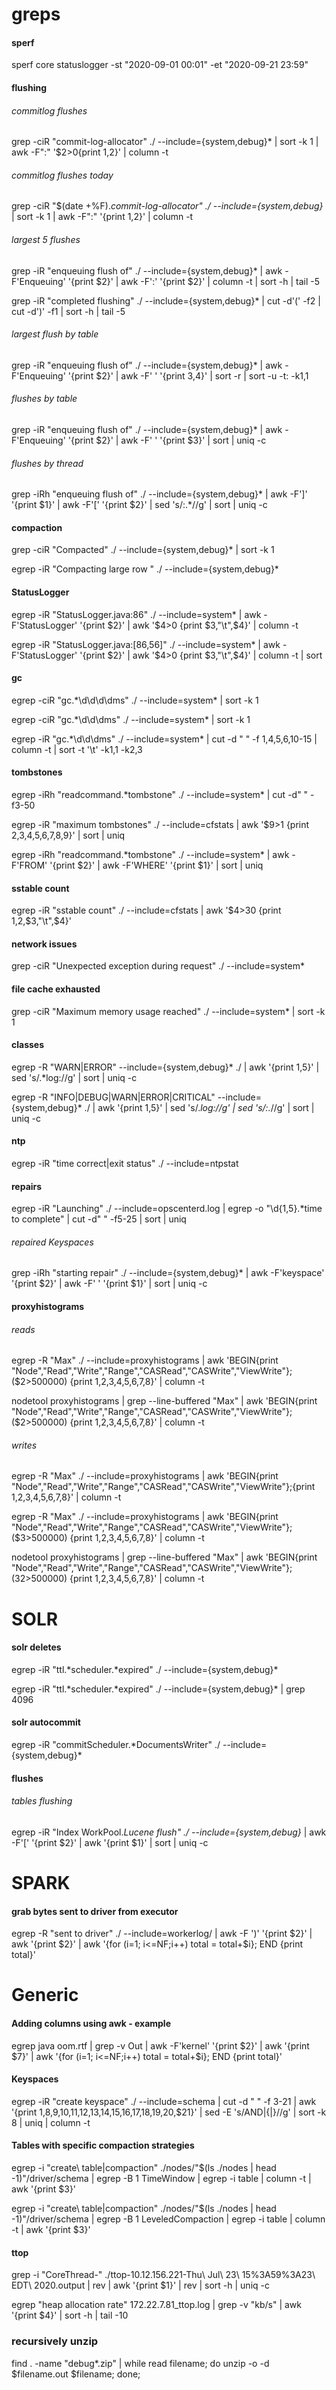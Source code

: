 # greps

#### sperf
sperf core statuslogger -st "2020-09-01 00:01" -et "2020-09-21 23:59"

#### flushing
###### commitlog flushes
grep -ciR "commit-log-allocator" ./ --include={system,debug}* | sort -k 1 | awk -F":" '$2>0{print $1,$2}' | column -t

###### commitlog flushes today
grep -ciR "$(date +%F).*commit-log-allocator" ./ --include={system,debug}* | sort -k 1 | awk -F":" '{print $1,$2}' | column -t

###### largest 5 flushes
grep -iR "enqueuing flush of" ./ --include={system,debug}* | awk -F'Enqueuing' '{print $2}' | awk -F':' '{print $2}' | column -t | sort -h | tail -5

grep -iR "completed flushing" ./ --include={system,debug}* | cut -d'(' -f2 | cut -d')' -f1 | sort -h | tail -5

###### largest flush by table
grep -iR "enqueuing flush of" ./ --include={system,debug}* | awk -F'Enqueuing' '{print $2}' | awk -F' ' '{print $3,$4}' | sort -r | sort -u -t: -k1,1

###### flushes by table
grep -iR "enqueuing flush of" ./ --include={system,debug}* | awk -F'Enqueuing' '{print $2}' | awk -F' ' '{print $3}' | sort | uniq -c

###### flushes by thread
grep -iRh "enqueuing flush of" ./ --include={system,debug}* | awk -F']' '{print $1}' | awk -F'[' '{print $2}' | sed 's/\:.*//g' | sort | uniq -c

#### compaction
grep -ciR "Compacted" ./ --include={system,debug}* | sort -k 1

egrep -iR "Compacting large row " ./ --include={system,debug}*

#### StatusLogger
egrep -iR "StatusLogger.java:86" ./ --include=system* | awk -F'StatusLogger' '{print $2}' | awk '$4>0 {print $3,"\t",$4}' | column -t

egrep -iR "StatusLogger.java:[86,56]" ./ --include=system* | awk -F'StatusLogger' '{print $2}' | awk '$4>0 {print $3,"\t",$4}' | column -t | sort

#### gc
egrep -ciR "gc.*\d\d\d\dms" ./ --include=system\* | sort -k 1

egrep -ciR "gc.*\d\d\dms" ./ --include=system\* | sort -k 1

egrep -iR "gc.*\d\d\dms" ./ --include=system\* | cut -d " " -f 1,4,5,6,10-15 | column -t | sort -t '\t' -k1,1 -k2,3

#### tombstones
egrep -iRh "readcommand.\*tombstone" ./ --include=system* | cut -d" " -f3-50

egrep -iR "maximum tombstones" ./ --include=cfstats | awk '$9>1 {print $2,$3,$4,$5,$6,$7,$8,$9}' | sort | uniq

egrep -iRh "readcommand.\*tombstone" ./ --include=system* | awk -F'FROM' '{print $2}' | awk -F'WHERE' '{print $1}' | sort | uniq

#### sstable count
egrep -iR "sstable count" ./ --include=cfstats | awk '$4>30 {print $1,$2,$3,"\t",$4}'

#### network issues
grep -ciR "Unexpected exception during request" ./ --include=system*

#### file cache exhausted
grep -ciR "Maximum memory usage reached" ./ --include=system* | sort -k 1

#### classes
egrep -R "WARN|ERROR" --include={system,debug}* ./ | awk '{print $1,$5}' | sed 's/.*log://g' | sort | uniq -c

egrep -R "INFO|DEBUG|WARN|ERROR|CRITICAL" --include={system,debug}* ./ | awk '{print $1,$5}' | sed 's/.*log://g' | sed 's/:.*//g' | sort | uniq -c

#### ntp
egrep -iR "time correct|exit status" ./ --include=ntpstat

#### repairs
egrep -iR "Launching" ./ --include=opscenterd.log | egrep -o "\d{1,5}.*time to complete" | cut -d" " -f5-25 | sort | uniq

###### repaired Keyspaces
grep -iRh "starting repair" ./ --include={system,debug}* | awk -F'keyspace' '{print $2}' | awk -F' ' '{print $1}' | sort | uniq -c

#### proxyhistograms
###### reads
egrep -R "Max" ./ --include=proxyhistograms | awk 'BEGIN{print "Node","Read","Write","Range","CASRead","CASWrite","ViewWrite"};($2>500000) {print $1,$2,$3,$4,$5,$6,$7,$8}' | column -t

nodetool proxyhistograms | grep --line-buffered "Max" | awk 'BEGIN{print "Node","Read","Write","Range","CASRead","CASWrite","ViewWrite"};($2>500000) {print $1,$2,$3,$4,$5,$6,$7,$8}' | column -t

###### writes
egrep -R "Max" ./ --include=proxyhistograms | awk 'BEGIN{print "Node","Read","Write","Range","CASRead","CASWrite","ViewWrite"};{print $1,$2,$3,$4,$5,$6,$7,$8}' | column -t

egrep -R "Max" ./ --include=proxyhistograms | awk 'BEGIN{print "Node","Read","Write","Range","CASRead","CASWrite","ViewWrite"};($3>500000) {print $1,$2,$3,$4,$5,$6,$7,$8}' | column -t

nodetool proxyhistograms | grep --line-buffered "Max" | awk 'BEGIN{print "Node","Read","Write","Range","CASRead","CASWrite","ViewWrite"};(32>500000) {print $1,$2,$3,$4,$5,$6,$7,$8}' | column -t

# SOLR

#### solr deletes
egrep -iR "ttl.*scheduler.\*expired" ./ --include={system,debug}\*

egrep -iR "ttl.*scheduler.\*expired" ./ --include={system,debug}\* | grep 4096

#### solr autocommit
egrep -iR "commitScheduler.\*DocumentsWriter" ./ --include={system,debug}*

#### flushes
###### tables flushing
egrep -iR "Index WorkPool.*Lucene flush" ./ --include={system,debug}* | awk -F'[' '{print $2}' | awk '{print $1}' | sort | uniq -c


# SPARK
#### grab bytes sent to driver from executor
egrep -R "sent to driver" ./ --include=workerlog/ | awk -F ')' '{print $2}' | awk '{print $2}' | awk '{for (i=1; i<=NF;i++) total = total+$i}; END {print total}'



# Generic
#### Adding columns using awk - example
egrep java oom.rtf | grep -v Out | awk -F'kernel' '{print $2}' | awk '{print $7}' | awk '{for (i=1; i<=NF;i++) total = total+$i}; END {print total}'

#### Keyspaces
egrep -iR "create keyspace" ./ --include=schema | cut -d " " -f 3-21 | awk '{print $1,$8,$9,$10,$11,$12,$13,$14,$15,$16,$17,$18,$19,$20,$21}' | sed -E 's/AND|{|}//g' | sort -k 8 | uniq | column -t

#### Tables with specific compaction strategies
egrep -i "create\ table|compaction" ./nodes/"$(ls ./nodes | head -1)"/driver/schema | egrep -B 1 TimeWindow | egrep -i table | column -t | awk '{print $3}'

egrep -i "create\ table|compaction" ./nodes/"$(ls ./nodes | head -1)"/driver/schema | egrep -B 1 LeveledCompaction | egrep -i table | column -t | awk '{print $3}'

#### ttop
grep -i "CoreThread-" ./ttop-10.12.156.221-Thu\ Jul\ 23\ 15%3A59%3A23\ EDT\ 2020.output | rev | awk '{print $1}' | rev | sort -h | uniq -c

egrep "heap allocation rate" 172.22.7.81_ttop.log | grep -v "kb/s" | awk '{print $4}' | sort -h | tail -10

### recursively unzip
find . -name "debug*.zip" | while read filename; do unzip -o -d $filename.out $filename; done;
